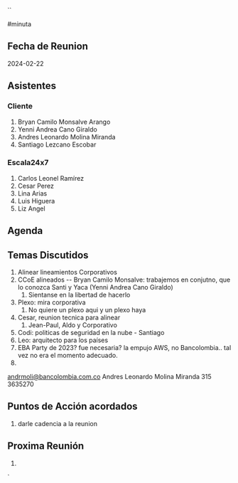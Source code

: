 ``

#minuta
## Fecha de Reunion
2024-02-22

## Asistentes

### Cliente
1. Bryan Camilo Monsalve Arango
2. Yenni Andrea Cano Giraldo
3. Andres Leonardo Molina Miranda
4. Santiago Lezcano Escobar
### Escala24x7
1. Carlos Leonel Ramírez
2. Cesar Perez
3. Lina Arias
4. Luis Higuera
5. Liz Angel

## Agenda

## Temas Discutidos
1. Alinear lineamientos Corporativos
2. CCoE alineados -- Bryan Camilo Monsalve: trabajemos en conjutno, que lo conozca Santi y Yaca (Yenni Andrea Cano Giraldo)
	1. Sientanse en la libertad de hacerlo
3. Plexo: mira corporativa
	1. No quiere un plexo aqui y un plexo haya
4. Cesar, reunion tecnica para alinear
	1. Jean-Paul, Aldo y Corporativo
5. Codi: politicas de seguridad en la nube - Santiago
6. Leo: arquitecto para los países
7. EBA Party de 2023? fue necesaria? la empujo AWS, no Bancolombia.. tal vez no era el momento adecuado.
8. 

andrmoli@bancolombia.com.co
Andres Leonardo Molina Miranda
315 3635270



## Puntos de Acción acordados
1. darle cadencia a la reunion

## Proxima Reunión
1.  

`
